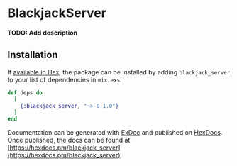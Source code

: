 # BlackjackServer

**TODO: Add description**

## Installation

If [available in Hex](https://hex.pm/docs/publish), the package can be installed
by adding `blackjack_server` to your list of dependencies in `mix.exs`:

```elixir
def deps do
  [
    {:blackjack_server, "~> 0.1.0"}
  ]
end
```

Documentation can be generated with [ExDoc](https://github.com/elixir-lang/ex_doc)
and published on [HexDocs](https://hexdocs.pm). Once published, the docs can
be found at [https://hexdocs.pm/blackjack_server](https://hexdocs.pm/blackjack_server).

